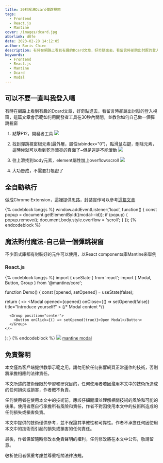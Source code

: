 ```yaml
---
title: 30秒解決Dcard彈跳視窗
tags:
  - Frontend
  - React.js
  - Mantine
cover: /images/dcard.jpg
abbrlink: d0fe
date: 2023-02-28 14:12:05
author: Boris Chien
description: 有時在網路上看到有趣的Dcard文章，好奇點進去，看留言時卻跳出討厭的登入視窗，這篇文章會示範如何用開發者工具在30秒內關閉，並教你如何自己做一個彈跳視窗。
keywords:
  - Frontend
  - React.js
  - Mantine
  - Dcard
  - Modal
---
```

## 可以不要一直叫我登入嗎
有時在網路上看到有趣的Dcard文章，好奇點進去，看留言時卻跳出討厭的登入視窗，這篇文章會示範如何用開發者工具在30秒內關閉，並教你如何自己做一個彈跳視窗
1. 點擊F12，開發者工具
![](/images/dcard.jpg)

2. 找到彈跳視窗根元素(最外層，屬性tabindex="0")，點滑鼠右鍵，刪除元素，這時候就可以看到乾淨漂亮的頁面了~但是還是不能滾動
![](/images/root-element.jpg)

3. 往上滑找到body元素，element屬性加上overflow:scroll
![](/images/dcard-scroll.jpg)

4. 大功告成，不需要打帳密了

## 全自動執行
做成Chrome Extension，這裡提供思路，封裝實作可以參考[這篇文章](https://ithelp.ithome.com.tw/articles/10186017)

{% codeblock lang:js %}
window.addEventListener('load', function() {
    const popup = document.getElementById({modal--id});
    if (popup) {
        popup.remove();
        document.body.style.overflow = 'scroll';
    }
});
{% endcodeblock %}

## 魔法對付魔法-自己做一個彈跳視窗
不少函式庫都有封裝好的元件可以使用，以React components庫Mantine來舉例
### React.js
{% codeblock lang:js %}
import { useState } from 'react';
import { Modal, Button, Group } from '@mantine/core';

function Demo() {
  const [opened, setOpened] = useState(false);

  return (
    <>
      <Modal
        opened={opened}
        onClose={() => setOpened(false)}
        title="Introduce yourself!"
      >
        {/* Modal content */}
      </Modal>

      <Group position="center">
        <Button onClick={() => setOpened(true)}>Open Modal</Button>
      </Group>
    </>
  );
}
{% endcodeblock %}
![](/images/mantine-modal.jpg)
[mantine modal](https://mantine.dev/core/modal/)

## 免責聲明
本文僅為客戶端提供教學示範之用，請勿用於任何影響網頁正常運作的技術，否則將承擔相應的法律責任。

本文所述的技術僅限於學習和研究目的，任何使用者若因濫用本文中的技術所造成的任何損失或損害，作者概不負責。

任何使用者在使用本文中的技術前，應該仔細閱讀並理解相關技術的風險和可能的後果。使用者應自行承擔所有風險和責任，作者不對因使用本文中的技術所造成的任何損失或損害負責。

本文中提供的技術僅供參考，並不保證其準確性和可靠性。作者不承擔任何因使用本文中的技術而引起的損失或損害的任何責任。

最後，作者保留隨時修改本免責聲明的權利。任何修改將在本文中公佈，敬請留意。

敬祈使用者慎重考慮並尊重相關法律法規。